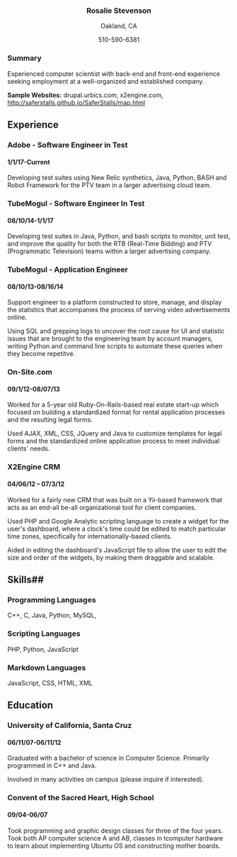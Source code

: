 
<h3  align="center">Rosalie Stevenson</h3>
<p align="center">Oakland, CA</p>
<p align="center">510-590-6381</p>


### Summary
Experienced computer scientist with back-end and front-end experience seeking employment at a well-organized and established company.

**Sample Websites:**
drupal.urbics.com, x2engine.com, http://saferstalls.github.io/SaferStalls/map.html


## Experience

### Adobe - Software Engineer in Test
#### 1/1/17-Current
Developing test suites using New Relic synthetics, Java, Python, BASH and Robot Framework for the PTV team in a larger advertising cloud team.

### TubeMogul - Software Engineer In Test
#### 08/10/14-1/1/17
Developing test suites in Java, Python, and bash scripts to monitor, unit test, and  improve the quality for both the RTB (Real-Time Bidding) and PTV (Programmatic Television) teams within a larger advertising company.

### TubeMogul - Application Engineer
#### 08/10/13-08/16/14

Support engineer to a platform constructed to store, manage, and display the statistics that accompanies the process of serving  video advertisements online.

Using SQL and grepping logs to uncover the root cause for UI and statistic issues that are brought to the engineering team by account managers, writing Python and command line scripts to automate these queries when they become repetitve. 

### On-Site.com               
#### 09/1/12-08/07/13

Worked for a 5-year old Ruby-On-Rails-based real estate start-up which focused on building a standardized format for rental application processes and the resulting legal forms.

Used AJAX, XML, CSS, JQuery and Java to customize templates for legal forms and the standardized online application process  to meet individual clients' needs.

### X2Engine CRM       
#### 04/06/12 – 07/3/12

Worked for a fairly new CRM that was built on a Yii-based framework that acts as an end-all be-all organizational tool for client companies.
 
Used PHP and Google Analytic scripting language to create a widget for the user's dashboard, where a clock's time could be  edited to match particular time zones, specifically for internationally-based clients.

Aided in editing the dashboard's JavaScript file to allow the user to edit the size and order of the widgets, by making them draggable and scalable.

## Skills##
### Programming Languages
C++, C, Java, Python, MySQL, 

### Scripting Languages
PHP, Python, JavaScript

### Markdown Languages
JavaScript, CSS, HTML, XML

## Education

### University of California, Santa Cruz      
#### 06/11/07-06/11/12

   Graduated with a bachelor of science in Computer Science. Primarily programmed in C++ and Java.

   Involved in many activities on campus (please inquire if interested).

### Convent of the Sacred Heart, High School   
#### 09/04-06/07

   Took programming and graphic design classes for three of the four years. Took both AP computer science A and AB, classes in tcomputer hardware to learn about implementing Ubuntu OS and constructing mother boards.

